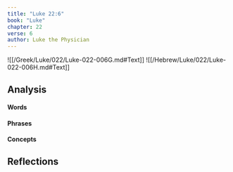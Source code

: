 ```yaml
---
title: "Luke 22:6"
book: "Luke"
chapter: 22
verse: 6
author: Luke the Physician
---
```

![[/Greek/Luke/022/Luke-022-006G.md#Text]]
![[/Hebrew/Luke/022/Luke-022-006H.md#Text]]

## Analysis

#### Words

#### Phrases

#### Concepts

## Reflections
